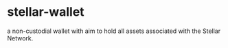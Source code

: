 # stellar-wallet

a non-custodial wallet with aim to hold all assets associated with the Stellar Network.
